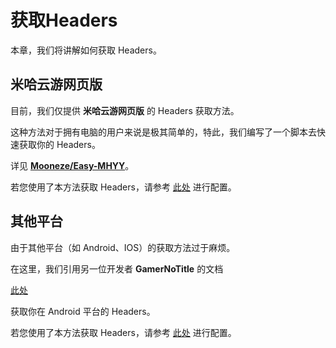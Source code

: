 # 获取Headers
本章，我们将讲解如何获取 Headers。

## 米哈云游网页版

目前，我们仅提供 **米哈云游网页版** 的 Headers 获取方法。

这种方法对于拥有电脑的用户来说是极其简单的，特此，我们编写了一个脚本去快速获取你的 Headers。

详见 [**Mooneze/Easy-MHYY**](https://github.com/Mooneze/Easy-MHYY)。

若您使用了本方法获取 Headers，请参考 [此处](../usage/multi_client_support.md#_1) 进行配置。

## 其他平台

由于其他平台（如 Android、IOS）的获取方法过于麻烦。

在这里，我们引用另一位开发者 **GamerNoTitle** 的文档

[此处](https://bili33.top/posts/MHYY-AutoCheckin-Manual-Gen2/)

获取你在 Android 平台的 Headers。

若您使用了本方法获取 Headers，请参考 [此处](../usage/multi_client_support.md#_2) 进行配置。
